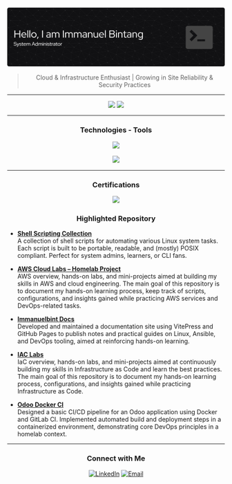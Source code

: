 <!-- Hello, I'm Immanuel Bintang! -->

![](resources/banner.png)

<div align='center'>

> Cloud & Infrastructure Enthusiast | Growing in Site Reliability & Security Practices
---

</div>

<!---My GitHub contributions summary---> 
<div align="center">
  <img width="48%" src="https://github-readme-stats-eight-theta.vercel.app/api?username=immanuelbint&show_icons=true&theme=dark&include_all_commits=true&count_private=true"/>
  <img width="40%" src="https://github-readme-stats-eight-theta.vercel.app/api/top-langs/?username=immanuelbint&layout=compact&langs_count=8&theme=dark"/>
</div>

---

<div align='center'>

### Technologies - Tools

<p align="center">
  <a href="https://skillicons.dev">
    <img src="https://skillicons.dev/icons?i=windows,linux,ubuntu,aws,redhat,gitlab,docker,kubernetes" />
  </a>
</p>
<p align="center">
  <a href="https://skillicons.dev">
    <img src="https://skillicons.dev/icons?i=git,vim,ansible,bash,grafana,mysql,prometheus,elasticsearch,terraform,postgres" />
  </a>
</p>

---
</div>

<div align='center'>

### Certifications

<p align="center">
<a href="https://www.credly.com/badges/fd6678d0-748e-4fde-9f95-fc427bba4781/public_url"><img width=200 src="https://images.credly.com/size/340x340/images/f0d3fbb9-bfa7-4017-9989-7bde8eaf42b1/image.png"/></a>
</p>

  
### Highlighted Repository

</div>

- [**Shell Scripting Collection**](https://github.com/immanuelbint/shell-scripting)  
  A collection of shell scripts for automating various Linux system tasks. Each script is built to be portable, readable, and (mostly) POSIX compliant. Perfect for system admins, learners, or CLI fans.

- [**AWS Cloud Labs – Homelab Project**](https://github.com/immanuelbint/aws-cloud-labs)  
  AWS overview, hands-on labs, and mini-projects aimed at building my skills in AWS and cloud engineering.
  The main goal of this repository is to document my hands-on learning process, keep track of scripts, configurations, and insights gained while practicing AWS services and DevOps-related tasks.

- [**Immanuelbint Docs**](https://github.com/immanuelbint/immanuelbint.github.io)  
  Developed and maintained a documentation site using VitePress and GitHub Pages to publish notes and practical guides on Linux, Ansible, and DevOps tooling, aimed at reinforcing hands-on learning.

- [**IAC Labs**](https://github.com/immanuelbint/iac-labs)  
  IaC overview, hands-on labs, and mini-projects aimed at continuously building my skills in Infrastructure as Code and learn the best practices.
  The main goal of this repository is to document my hands-on learning process, configurations, and insights gained while practicing Infrastructure as Code.

- [**Odoo Docker CI**](https://github.com/immanuelbint/odoo-docker-ci)  
  Designed a basic CI/CD pipeline for an Odoo application using Docker and GitLab CI. Implemented automated build and deployment steps in a containerized environment, demonstrating core DevOps principles in a homelab context.

---

<div align='center'>

### Connect with Me

[![LinkedIn](https://img.shields.io/badge/LinkedIn-blue?style=for-the-badge&logo=linkedin&logoColor=white)](https://linkedin.com/in/immanuelbint)
[![Email](https://img.shields.io/badge/Email-D14836?style=for-the-badge&logo=gmail&logoColor=white)](mailto:mail@immanuelbint.com)

</div>
